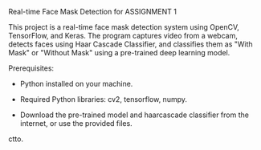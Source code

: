 Real-time Face Mask Detection for ASSIGNMENT 1

This project is a real-time face mask detection system using OpenCV, TensorFlow, and Keras. The program captures video from a webcam, detects faces using Haar Cascade Classifier, and classifies them as "With Mask" or "Without Mask" using a pre-trained deep learning model.

Prerequisites:

- Python installed on your machine.

- Required Python libraries: cv2, tensorflow, numpy.

- Download the pre-trained model and haarcascade classifier from the internet, or use the provided files.

ctto. 
